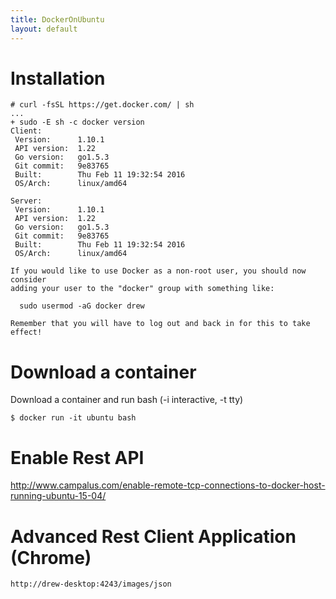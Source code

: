 ```yaml
---
title: DockerOnUbuntu
layout: default
---
```


Installation
============

    # curl -fsSL https://get.docker.com/ | sh
    ...
    + sudo -E sh -c docker version
    Client:
     Version:      1.10.1
     API version:  1.22
     Go version:   go1.5.3
     Git commit:   9e83765
     Built:        Thu Feb 11 19:32:54 2016
     OS/Arch:      linux/amd64

    Server:
     Version:      1.10.1
     API version:  1.22
     Go version:   go1.5.3
     Git commit:   9e83765
     Built:        Thu Feb 11 19:32:54 2016
     OS/Arch:      linux/amd64

    If you would like to use Docker as a non-root user, you should now consider
    adding your user to the "docker" group with something like:

      sudo usermod -aG docker drew

    Remember that you will have to log out and back in for this to take effect!

Download a container
====================

Download a container and run bash (-i interactive, -t tty)

    $ docker run -it ubuntu bash

Enable Rest API
===============

<http://www.campalus.com/enable-remote-tcp-connections-to-docker-host-running-ubuntu-15-04/>

Advanced Rest Client Application (Chrome)
=========================================

    http://drew-desktop:4243/images/json
